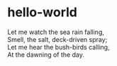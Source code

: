 # hello-world
Let me watch the sea rain falling,  
Smell, the salt, deck-driven spray;  
Let me hear the bush-birds calling,  
At the dawning of the day.  
